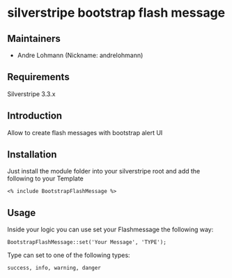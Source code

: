 # silverstripe bootstrap flash message

## Maintainers

 * Andre Lohmann (Nickname: andrelohmann)
  <lohmann dot andre at googlemail dot com>

## Requirements

Silverstripe 3.3.x

## Introduction

Allow to create flash messages with bootstrap alert UI

## Installation

Just install the module folder into your silverstripe root and add the following to your Template
```
<% include BootstrapFlashMessage %>
```

## Usage

Inside your logic you can use set your Flashmessage the following way:
```
BootstrapFlashMessage::set('Your Message', 'TYPE');
```
Type can set to one of the following types:
```
success, info, warning, danger
```
